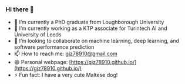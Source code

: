 ### Hi there 👋

- 🌱 I’m currently a PhD graduate from Loughborough University
- 🔭 I’m currently working as a KTP associate for Turintech AI and University of Leeds
- 👯 I’m looking to collaborate on machine learning, deep learning, and software performance prediction
- 📫 How to reach me: gjz78910@gmail.com
- 😄 Personal webpage: [https://gjz78910.github.io/](https://gjz78910.github.io/)
- ⚡ Fun fact: I have a very cute Maltese dog!

<!--
**gjz78910/gjz78910** is a ✨ _special_ ✨ repository because its `README.md` (this file) appears on your GitHub profile.

Here are some ideas to get you started:

- 🔭 I’m currently working on ...
- 🌱 I’m currently learning ...
- 👯 I’m looking to collaborate on ...
- 🤔 I’m looking for help with ...
- 💬 Ask me about ...
- 📫 How to reach me: ...
- 😄 Pronouns: ...
- ⚡ Fun fact: ...
-->
